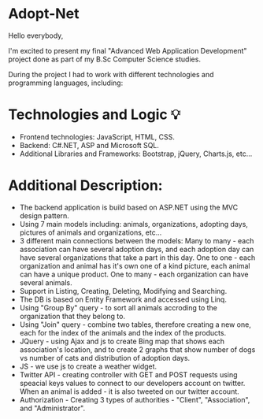 # Adopt-Net
Hello everybody,

I'm excited to present my final "Advanced Web Application Development" project done as part of my B.Sc Computer Science studies.

During the project I had to work with different technologies and programming languages, including:

# Technologies and Logic :bulb:
- Frontend technologies: JavaScript, HTML, CSS.
- Backend: C#.NET, ASP and Microsoft SQL.
- Additional Libraries and Frameworks: Bootstrap, jQuery, Charts.js, etc...

# Additional Description:
-	The backend application is build based on ASP.NET using the MVC design pattern.
-	Using 7 main models including: animals, organizations, adopting days, pictures of animals and organizations, etc...
-	3 different main connections between the models: Many to many - each association can have several adoption days, and each adoption day can have several organizations that take a part in this day. One to one - each organization and animal has it's own one of a kind picture, each animal can have a unique product. One to many - each organization can have several animals.
-	Support in Listing, Creating, Deleting, Modifying and Searching.
-	The DB is based on Entity Framework and accessed using Linq.
-	Using "Group By" query - to sort all animals accroding to the organization that they belong to.
- Using "Join" query - combine two tables, therefore creating a new one, each for the index of the animals and the index of the products.
- JQuery - using Ajax and js to create Bing map that shows each association's location, and to create 2 graphs that show number of dogs vs number of cats and distribution of adoption days.
- JS - we use js to create a weather widget.
- Twitter API - creating controller with GET and POST requests using speacial keys values to connect to our developers account on twitter. When an animal is added - it is also tweeted on our twitter account.
- Authorization - Creating 3 types of authorities - "Client", "Association", and "Administrator".

